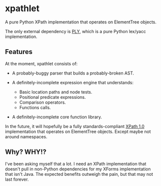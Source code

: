 xpathlet
========

A pure Python XPath implementation that operates on ElementTree objects.

The only external dependency is [PLY][1], which is a pure Python lex/yacc
implementation.

Features
--------

At the moment, xpathlet consists of:

* A probably-buggy parser that builds a probably-broken AST.

* A definitely-incomplete expression engine that understands:
    * Basic location paths and node tests.
    * Positional predicate expressions.
    * Comparison operators.
    * Functions calls.

* A definitely-incomplete core function library.

In the future, it will hopefully be a fully standards-compliant [XPath 1.0][2]
implementation that operates on ElementTree objects. Except maybe not around
namespaces.

Why? WHY!?
----------

I've been asking myself that a lot. I need an XPath implementation that doesn't
pull in non-Python dependencies for my XForms implementation that isn't Java.
The expected benefits outweigh the pain, but that may not last forever.


[1]: http://www.dabeaz.com/ply/
[2]: http://www.w3.org/TR/xpath/
